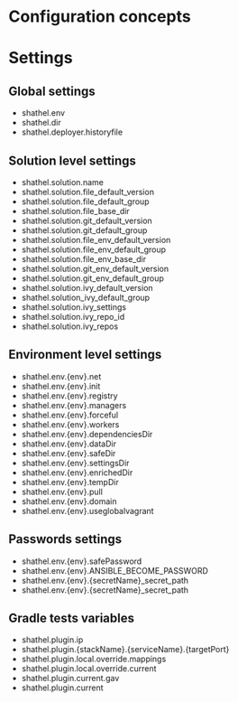 # Configuration concepts

# Settings
## Global settings
* shathel.env
* shathel.dir
* shathel.deployer.historyfile

## Solution level settings
* shathel.solution.name
* shathel.solution.file_default_version
* shathel.solution.file_default_group
* shathel.solution.file_base_dir
* shathel.solution.git_default_version
* shathel.solution.git_default_group
* shathel.solution.file_env_default_version
* shathel.solution.file_env_default_group
* shathel.solution.file_env_base_dir
* shathel.solution.git_env_default_version
* shathel.solution.git_env_default_group
* shathel.solution.ivy_default_version
* shathel.solution_ivy_default_group
* shathel.solution.ivy_settings
* shathel.solution.ivy_repo_id
* shathel.solution.ivy_repos

## Environment level settings
* shathel.env.{env}.net
* shathel.env.{env}.init
* shathel.env.{env}.registry
* shathel.env.{env}.managers
* shathel.env.{env}.forceful
* shathel.env.{env}.workers
* shathel.env.{env}.dependenciesDir
* shathel.env.{env}.dataDir
* shathel.env.{env}.safeDir
* shathel.env.{env}.settingsDir
* shathel.env.{env}.enrichedDir
* shathel.env.{env}.tempDir
* shathel.env.{env}.pull
* shathel.env.{env}.domain
* shathel.env.{env}.useglobalvagrant

## Passwords settings
* shathel.env.{env}.safePassword
* shathel.env.{env}.ANSIBLE_BECOME_PASSWORD
* shathel.env.{env}.{secretName}_secret_path
* shathel.env.{env}.{secretName}_secret_path

## Gradle tests variables
* shathel.plugin.ip
* shathel.plugin.{stackName}.{serviceName}.{targetPort}
* shathel.plugin.local.override.mappings
* shathel.plugin.local.override.current
* shathel.plugin.current.gav
* shathel.plugin.current